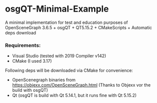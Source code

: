 # osgQT-Minimal-ExampleA minimal implementation for test and education purposes of OpenSceneGraph 3.6.5 + osgQT + QT5.15.2 + CMakeScripts + Automatic deps download### Requirements:- Visual Studio (tested with 2019 Compiler v142)- CMake (I used 3.17)Following deps will be downloaded via CMake for convenience:- OpenScenegraph binaries from https://objexx.com/OpenSceneGraph.html (Thanks to Objexx vor the build with osgQT)- Qt (osgQT is build with Qt 5.14.1, but it runs fine with Qt 5.15.2) 